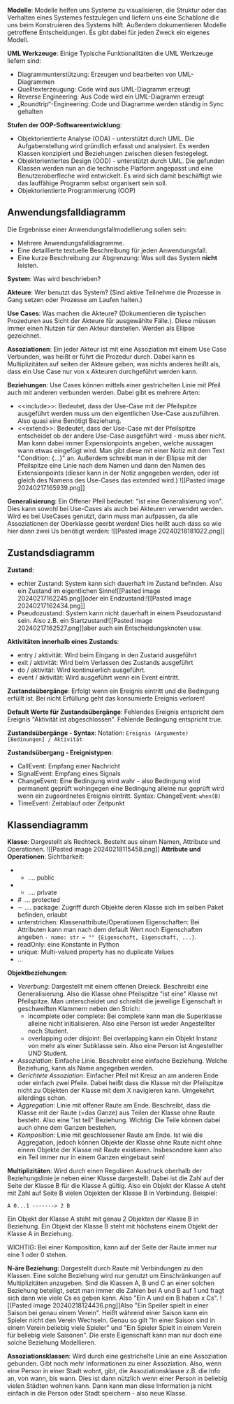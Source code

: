 **Modelle**: Modelle helfen uns Systeme zu visualisieren, die Struktur oder das Verhalten eines Systemes festzulegen und liefern uns eine Schablone die uns beim Konstruieren des Systems hilft. Außerdem dokumentieren Modelle getroffene Entscheidungen. Es gibt dabei für jeden Zweck ein eigenes Modell.

**UML Werkzeuge**: Einige Typische Funktionalitäten die UML Werkzeuge liefern sind:
- Diagrammunterstützung: Erzeugen und bearbeiten von UML-Diagrammen
- Quelltexterzeugung: Code wird aus UML-Diagramm erzeugt
- Reverse Engineering: Aus Code wird ein UML-Diagramm erzeugt
- „Roundtrip“-Engineering: Code und Diagramme werden ständig in Sync gehalten

**Stufen der OOP-Softwareentwicklung**:
- Objektorientierte Analyse (OOA) - unterstützt durch UML. Die Aufgabenstellung wird gründlich erfasst und analysiert. Es werden Klassen konzipiert und Beziehungen zwischen diesen festegelegt.
- Objektorientiertes Design (OOD) - unterstützt durch UML. Die gefunden Klassen werden nun an die technische Platform angepasst und eine Benutzeroberfleche wird entwickelt. Es wird sich damit beschäftigt wie das lauffähige Programm selbst organisert sein soll.
- Objektorientierte Programmierung (OOP)

## Anwendungsfalldiagramm
Die Ergebnisse einer Anwendungsfallmodellierung sollen sein:
- Mehrere Anwendungsfalldiagramme.
- Eine detaillierte textuelle Beschreibung für jeden Anwendungsfall.
- Eine kurze Beschreibung zur Abgrenzung: Was soll das System **nicht** leisten.

**System**: Was wird beschrieben?

**Akteure**: Wer benutzt das System? (Sind aktive Teilnehme die Prozesse in Gang setzen oder Prozesse am Laufen halten.)

**Use Cases**: Was machen die Akteure? (Dokumentieren die typischen Prozeduren aus Sicht der Akteure für ausgewählte Fälle.). Diese müssen immer einen Nutzen für den Akteur darstellen. Werden als Ellipse gezeichnet.

**Assoziationen**: Ein jeder Akteur ist mit eine Assoziation mit einem Use Case Verbunden, was heißt er führt die Prozedur durch. Dabei kann es Multiplizitäten auf seiten der Akteure geben, was nichts anderes heißt als, dass ein Use Case nur von x Akteuren durchgeführt werden kann.

**Beziehungen**: Use Cases können mittels einer gestrichelten Linie mit Pfeil auch mit anderen verbunden werden. Dabei gibt es mehrere Arten:
- \<\<include\>\>: Bedeutet, dass der Use-Case mit der Pfeilspitze ausgeführt werden muss um den eigentlichen Use-Case auszuführen. Also quasi eine Benötigt Beziehung. 
- \<\<extend\>\>: Bedeutet, dass der Use-Case mit der Pfeilspitze entscheidet ob der andere Use-Case ausgeführt wird - muss aber nicht. Man kann dabei immer Expensionpoints angeben, welche aussagen wann etwas eingefügt wird. Man gibt diese mit einer Notiz mit dem Text "Condition: {...}" an. Außerdem schreibt man in der Ellipse mit der Pfeilspitze eine Linie nach dem Namen und dann den Namen des Extensionpoints (dieser kann in der Notiz angegeben werden, oder ist gleich des Namens des Use-Cases das extended wird.)
![[Pasted image 20240217165939.png]]


**Generalisierung**: Ein Offener Pfeil bedeutet: "ist eine Generalisierung von". Dies kann sowohl bei Use-Cases als auch bei Akteuren verwendet werden. Wird es bei UseCases genutzt, dann muss man aufpassen, da alle Assoziationen der Oberklasse geerbt werden! Dies heißt auch dass so wie hier dann zwei Us benötigt werden: ![[Pasted image 20240218181022.png]]
## Zustandsdiagramm

**Zustand**: 
- echter Zustand: System kann sich dauerhaft im Zustand befinden. Also ein Zustand im eigentlichen Sinne![[Pasted image 20240217162245.png]]oder ein Endzustand:![[Pasted image 20240217162434.png]]
- Pseudozustand: System kann nicht dauerhaft in einem Pseudozustand sein. Also z.B. ein Startzustand![[Pasted image 20240217162527.png]]aber auch ein Entscheidungsknoten usw.

**Aktivitäten innerhalb eines Zustands**: 
- entry / aktivität: Wird beim Eingang in den Zustand ausgeführt
- exit / aktivität: Wird beim Verlassen des Zustands ausgeführt
- do / aktivität: Wird kontinuierlich ausgeführt.
- event / aktivität: Wird ausgeführt wenn ein Event eintritt.

**Zustandsübergänge**: Erfolgt wenn ein Ereignis eintritt und die Bedingung erfüllt ist. Bei nicht Erfüllung geht das konsumierte Ereignis verloren!

**Default Werte für Zustandsübergänge**: Fehlendes Ereignis entspricht dem Ereignis "Aktivität ist abgeschlossen". Fehlende Bedingung entspricht true.

**Zustandsübergänge - Syntax**: Notation: `Ereignis (Argumente) [Bedinungen] / Aktivität`

**Zustandsübergang - Ereignistypen**: 
- CallEvent: Empfang einer Nachricht
- SignalEvent: Empfang eines Signals
- ChangeEvent: Eine Bedingung wird wahr - also Bedingung wird permanent geprüft wohingegen eine Bedingung alleine nur geprüft wird wenn ein zugeordnetes Ereignis eintritt. Syntax: ChangeEvent: `when(B)`
- TimeEvent: Zeitablauf oder Zeitpunkt


## Klassendiagramm

**Klasse**: Dargestellt als Rechteck. Besteht aus einem Namen, Attribute und Operationen. ![[Pasted image 20240218115458.png]]
**Attribute und Operationen**: 
Sichtbarkeit:
- + .... public
- - .... private
- \# .... protected
- $\sim$ .... package: Zugriff durch Objekte deren Klasse sich im selben Paket befinden, erlaubt
- unterstrichen: Klassenattribute/Operationen
Eigenschaften: Bei Attributen kann man nach dem default Wert noch Eigenschaften angeben `- name: str = "" {Eigenschaft, Eigenschaft, ...}`.
- readOnly: eine Konstante in Python
- unique: Multi-valued property has no duplicate Values
- ...

**Objektbeziehungen**:
- *Vererbung*: Dargestellt mit einem offenen Dreieck. Beschreibt eine Generalisierung. Also die Klasse ohne Pfeilspitze "ist eine" Klasse mit Pfeilspitze. Man unterscheidet und schreibt die jeweilige Eigenschaft in geschweiften Klammern neben den Strich:
	- incomplete oder complete: Bei complete kann man die Superklasse alleine nicht initialisieren. Also eine Person ist weder Angestellter noch Student.
	- overlapping oder disjoint: Bei overlapping kann ein Objekt Instanz von mehr als einer Subklasse sein. Also eine Person ist Angestellter UND Student.
- *Assoziation*: Einfache Linie. Beschreibt eine einfache Beziehung. Welche Beziehung, kann als Name angegeben werden.
- *Gerichtete Assoziation*: Einfacher Pfeil mit Kreuz an am anderen Ende oder einfach zwei Pfeile. Dabei heißt dass die Klasse mit der Pfeilspitze nicht zu Objekten der Klasse mit dem X navigieren kann. Umgekehrt allerdings schon.
- *Aggregation*: Linie mit offener Raute am Ende. Beschreibt, dass die Klasse mit der Raute (=das Ganze) aus Teilen der Klasse ohne Raute besteht. Also eine "ist teil" Beziehung. Wichtig: Die Teile können dabei auch ohne dem Ganzen bestehen.
- *Komposition*: Linie mit geschlossener Raute am Ende. Ist wie die Aggregation, jedoch können Objekte der Klasse ohne Raute nicht ohne einem Objekte der Klasse mit Raute existieren. Insbesondere kann also ein Teil immer nur in einem Ganzen eingebaut sein!

**Multiplizitäten**: Wird durch einen Regulären Ausdruck oberhalb der Beziehungslinie je neben einer Klasse dargestellt. Dabei ist die Zahl auf der Seite der Klasse B für die Klasse A gültig. Also ein Objekt der Klasse A steht mit Zahl auf Seite B vielen Objekten der Klasse B in Verbindung. Beispiel:
```uml
A 0...1 -------> 2 B
```
Ein Objekt der Klasse A steht mit genau 2 Objekten der Klasse B in Beziehung. Ein Objekt der Klasse B steht mit höchstens einem Objekt der Klasse A in Beziehung.

WICHTIG: Bei einer Komposition, kann auf der Seite der Raute immer nur eine 1 oder 0 stehen. 


**N-äre Beziehung**: Dargestellt durch Raute mit Verbindungen zu den Klassen. Eine solche Beziehung wird nur genutzt um Einschränkungen auf Multiplizitäten anzugeben. Sind die Klassen A, B und C an einer solchen Beziehung beteiligt, setzt man immer die Zahlen bei A und B auf 1 und fragt sich dann wie viele Cs es geben kann. Also "Ein A und ein B haben x Cs". ![[Pasted image 20240218124436.png]]Also "Ein Speiler spielt in einer Saison bei genau einem Verein". Heißt während einer Saison kann ein Spieler nicht den Verein Wechseln. Genau so gilt "In einer Saison sind in einem Verein beliebig viele Spieler" und "Ein Spieler Spielt in einem Verein für beliebig viele Saisonen". Die erste Eigenschaft kann man nur doch eine solche Beziehung Modellieren.

**Assoziationsklassen**: Wird durch eine gestrichelte Linie an eine Assoziation gebunden. Gibt noch mehr Informationen zu einer Assoziation. Also, wenn eine Person in einer Stadt wohnt, gibt, die Assoziationsklasse z.B. die Info an, von wann, bis wann. Dies ist dann nützlich wenn einer Person in beliebig vielen Städten wohnen kann. Dann kann man diese Information ja nicht einfach in die Person oder Stadt speichern - also neue Klasse.